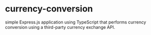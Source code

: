 # currency-conversion
 simple Express.js application using TypeScript that performs currency conversion using a third-party currency exchange API.
